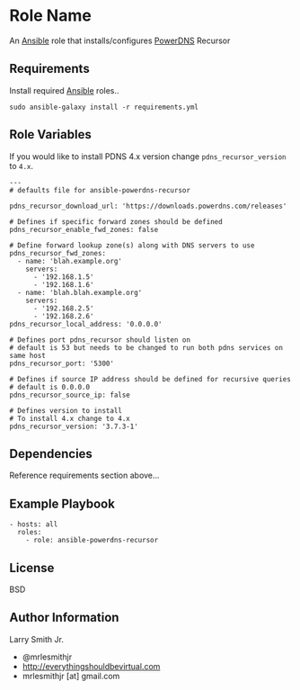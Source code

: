 Role Name
=========

An [Ansible] role that installs/configures [PowerDNS] Recursor

Requirements
------------

Install required [Ansible] roles..  
```
sudo ansible-galaxy install -r requirements.yml
```

Role Variables
--------------
If you would like to install PDNS 4.x version change `pdns_recursor_version` to
`4.x`.

```
---
# defaults file for ansible-powerdns-recursor

pdns_recursor_download_url: 'https://downloads.powerdns.com/releases'

# Defines if specific forward zones should be defined
pdns_recursor_enable_fwd_zones: false

# Define forward lookup zone(s) along with DNS servers to use
pdns_recursor_fwd_zones:
  - name: 'blah.example.org'
    servers:
      - '192.168.1.5'
      - '192.168.1.6'
  - name: 'blah.blah.example.org'
    servers:
      - '192.168.2.5'
      - '192.168.2.6'
pdns_recursor_local_address: '0.0.0.0'

# Defines port pdns_recursor should listen on
# default is 53 but needs to be changed to run both pdns services on same host
pdns_recursor_port: '5300'

# Defines if source IP address should be defined for recursive queries
# default is 0.0.0.0
pdns_recursor_source_ip: false

# Defines version to install
# To install 4.x change to 4.x
pdns_recursor_version: '3.7.3-1'
```

Dependencies
------------

Reference requirements section above...

Example Playbook
----------------

````
- hosts: all
  roles:
    - role: ansible-powerdns-recursor
````

License
-------

BSD

Author Information
------------------

Larry Smith Jr.
- @mrlesmithjr
- http://everythingshouldbevirtual.com
- mrlesmithjr [at] gmail.com

[Ansible]: <https://www.ansible.com>
[PowerDNS]: <https://www.powerdns.com/>
